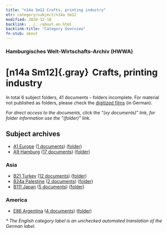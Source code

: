 ```yaml
---
title: "n14a Sm12 Crafts, printing industry"
etr: category/subject/n14a Sm12
modified: 2020-12-18
backlink: ../../about.en.html
backlink-title: "Category Overview"
fn-stub: about
---
```


### Hamburgisches Welt-Wirtschafts-Archiv (HWWA)
# [n14a Sm12]{.gray}&#8201; Crafts, printing industry&#160; 





In total 6 subject folders, 41 documents - folders incomplete.
For material not published as folders, please check the [digitized films](/film/h1_sh) (in German).

_For direct access to the documents, click the "(xy documents)" link, for folder information use the "(folder)" link._

## Subject archives


- [A1 Europe](../../../geo/about.en.html#A1) (<a href="https://dfg-viewer.de/show/?tx_dlf[id]=https://pm20.zbw.eu/mets/sh/1408xx/140892/1451xx/145143/public.mets.en.xml" target="_blank">1 documents</a>) ([folder](http://purl.org/pressemappe20/folder/sh/140892,145143))
- [A9 Hamburg](../../../geo/about.en.html#A9) (<a href="https://dfg-viewer.de/show/?tx_dlf[id]=https://pm20.zbw.eu/mets/sh/1409xx/140905/1451xx/145143/public.mets.en.xml" target="_blank">17 documents</a>) ([folder](http://purl.org/pressemappe20/folder/sh/140905,145143))

### Asia

- [B21 Turkey](../../../geo/about.en.html#B21) (<a href="https://dfg-viewer.de/show/?tx_dlf[id]=https://pm20.zbw.eu/mets/sh/1411xx/141111/1451xx/145143/public.mets.en.xml" target="_blank">12 documents</a>) ([folder](http://purl.org/pressemappe20/folder/sh/141111,145143))
- [B24a Palestine](../../../geo/about.en.html#B24a) (<a href="https://dfg-viewer.de/show/?tx_dlf[id]=https://pm20.zbw.eu/mets/sh/1411xx/141115/1451xx/145143/public.mets.en.xml" target="_blank">2 documents</a>) ([folder](http://purl.org/pressemappe20/folder/sh/141115,145143))
- [B111 Japan](../../../geo/about.en.html#B111) (<a href="https://dfg-viewer.de/show/?tx_dlf[id]=https://pm20.zbw.eu/mets/sh/1412xx/141272/1451xx/145143/public.mets.en.xml" target="_blank">5 documents</a>) ([folder](http://purl.org/pressemappe20/folder/sh/141272,145143))

### America

- [E86 Argentina](../../../geo/about.en.html#E86) (<a href="https://dfg-viewer.de/show/?tx_dlf[id]=https://pm20.zbw.eu/mets/sh/1416xx/141692/1451xx/145143/public.mets.en.xml" target="_blank">4 documents</a>) ([folder](http://purl.org/pressemappe20/folder/sh/141692,145143))


_* The English category label is an unchecked automated translation of the German label._

